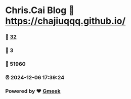 # Chris.Cai Blog :link: https://chajiuqqq.github.io/ 
### :page_facing_up: [32](https://chajiuqqq.github.io//tag.html) 
### :speech_balloon: 3 
### :hibiscus: 51960 
### :alarm_clock: 2024-12-06 17:39:24 
### Powered by :heart: [Gmeek](https://github.com/Meekdai/Gmeek)
